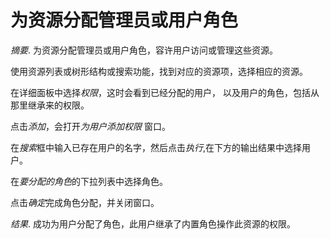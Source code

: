 # 为资源分配管理员或用户角色

*摘要*.
为资源分配管理员或用户角色，容许用户访问或管理这些资源。

使用资源列表或树形结构或搜索功能，找到对应的资源项，选择相应的资源。

在详细面板中选择*权限*，这时会看到已经分配的用户，
以及用户的角色，包括从那里继承来的权限。

点击*添加*，会打开*为用户添加权限* 窗口。

在*搜索*框中输入已存在用户的名字，然后点击*执行*,在下方的输出结果中选择用户。

在*要分配的角色*的下拉列表中选择角色。

点击*确定*完成角色分配，并关闭窗口。

*结果*.
成功为用户分配了角色，此用户继承了内置角色操作此资源的权限。
